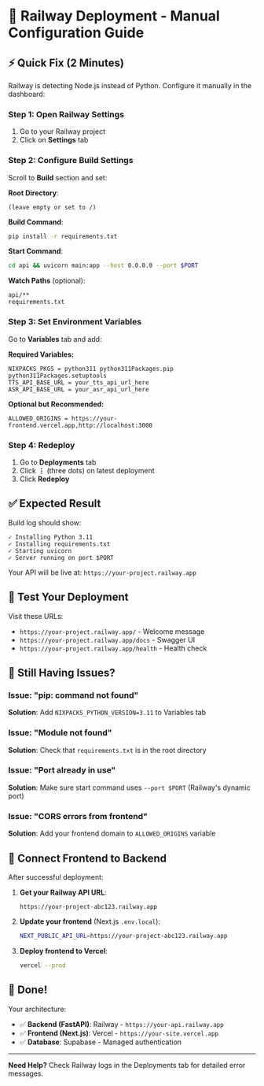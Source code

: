# 🎯 Railway Deployment - Manual Configuration Guide

## ⚡ Quick Fix (2 Minutes)

Railway is detecting Node.js instead of Python. Configure it manually in the dashboard:

### Step 1: Open Railway Settings
1. Go to your Railway project
2. Click on **Settings** tab

### Step 2: Configure Build Settings
Scroll to **Build** section and set:

**Root Directory**: 
```
(leave empty or set to /)
```

**Build Command**: 
```bash
pip install -r requirements.txt
```

**Start Command**:
```bash
cd api && uvicorn main:app --host 0.0.0.0 --port $PORT
```

**Watch Paths** (optional):
```
api/**
requirements.txt
```

### Step 3: Set Environment Variables
Go to **Variables** tab and add:

**Required Variables:**
```
NIXPACKS_PKGS = python311 python311Packages.pip python311Packages.setuptools
TTS_API_BASE_URL = your_tts_api_url_here
ASR_API_BASE_URL = your_asr_api_url_here
```

**Optional but Recommended:**
```
ALLOWED_ORIGINS = https://your-frontend.vercel.app,http://localhost:3000
```

### Step 4: Redeploy
1. Go to **Deployments** tab
2. Click **⋮** (three dots) on latest deployment
3. Click **Redeploy**

## ✅ Expected Result

Build log should show:
```
✓ Installing Python 3.11
✓ Installing requirements.txt
✓ Starting uvicorn
✓ Server running on port $PORT
```

Your API will be live at: `https://your-project.railway.app`

## 🧪 Test Your Deployment

Visit these URLs:
- `https://your-project.railway.app/` - Welcome message
- `https://your-project.railway.app/docs` - Swagger UI
- `https://your-project.railway.app/health` - Health check

## 🐛 Still Having Issues?

### Issue: "pip: command not found"
**Solution**: Add `NIXPACKS_PYTHON_VERSION=3.11` to Variables tab

### Issue: "Module not found"
**Solution**: Check that `requirements.txt` is in the root directory

### Issue: "Port already in use"
**Solution**: Make sure start command uses `--port $PORT` (Railway's dynamic port)

### Issue: "CORS errors from frontend"
**Solution**: Add your frontend domain to `ALLOWED_ORIGINS` variable

## 📱 Connect Frontend to Backend

After successful deployment:

1. **Get your Railway API URL**:
   ```
   https://your-project-abc123.railway.app
   ```

2. **Update your frontend** (Next.js `.env.local`):
   ```bash
   NEXT_PUBLIC_API_URL=https://your-project-abc123.railway.app
   ```

3. **Deploy frontend to Vercel**:
   ```bash
   vercel --prod
   ```

## 🎉 Done!

Your architecture:
- ✅ **Backend (FastAPI)**: Railway - `https://your-api.railway.app`
- ✅ **Frontend (Next.js)**: Vercel - `https://your-site.vercel.app`
- ✅ **Database**: Supabase - Managed authentication

---

**Need Help?** Check Railway logs in the Deployments tab for detailed error messages.
